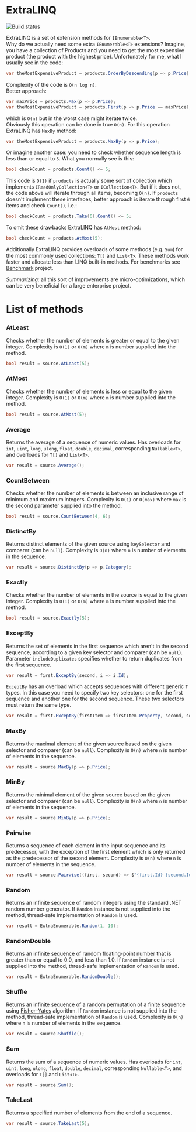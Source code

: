 # ExtraLINQ
[![Build status](https://ci.appveyor.com/api/projects/status/fn3jf7d0p25eo2rl?svg=true)](https://ci.appveyor.com/project/kpol/extralinq)

ExtraLINQ is a set of extension methods for `IEnumerable<T>`.   
Why do we actually need some extra `IEnumerable<T>` extensions? Imagine, you have a collection of Products and you need to get the most expensive product (the product with the highest price). Unfortunately for me, what I usually see in the code:
```csharp
var theMostExpensiveProduct = products.OrderByDescending(p => p.Price).First();
```
Complexity of the code is `O(n log n)`.  
Better approach:
```csharp
var maxPrice = products.Max(p => p.Price);
var theMostExpensiveProduct = products.First(p => p.Price == maxPrice);
```
which is `O(n)` but in the worst case might iterate twice.  
Obviously this operation can be done in true `O(n)`. For this operation ExtraLINQ has `MaxBy` method:
```csharp
var theMostExpensiveProduct = products.MaxBy(p => p.Price);
```
Or imagine another case: you need to check whether sequence length is less than or equal to `5`. What you normally see is this:
```csharp
bool checkCount = products.Count() <= 5;
```
This code is `O(1)` if `products` is actually some sort of collection which implements `IReadOnlyCollection<T>` or `ICollection<T>`. But if it does not, the code above will iterate through all items, becoming `O(n)`.
If `products` doesn't implement these interfaces, better approach is iterate through first `6` items and check `Count()`, i.e.:
```csharp
bool checkCount = products.Take(6).Count() <= 5;
``` 
To omit these drawbacks ExtraLINQ has `AtMost` method:
```csharp
bool checkCount = products.AtMost(5);
```
Additionally ExtraLINQ provides overloads of some methods (e.g. `Sum`) for the most commonly used collections: `T[]` and `List<T>`. These methods work faster and allocate less than LINQ built-in methods. For benchmarks see [Benchmark](https://github.com/kpol/ExtraLINQ/tree/master/src/Benchmark) project.  

*Summarizing:* all this sort of improvements are micro-optimizations, which can be very beneficial for a large enterprise project.

# List of methods
### AtLeast
Checks whether the number of elements is greater or equal to the given integer. Complexity is `O(1)` or `O(m)` where `m` is number supplied into the method.
```csharp
bool result = source.AtLeast(5);
```

### AtMost
Checks whether the number of elements is less or equal to the given integer. Complexity is `O(1)` or `O(m)` where `m` is number supplied into the method.
```csharp
bool result = source.AtMost(5);
```

### Average
Returns the average of a sequence of numeric values. Has overloads for `int`, `uint`, `long`, `ulong`, `float`, `double`, `decimal`, corresponding `Nullable<T>`, and overloads for `T[]` and `List<T>`.
```csharp
var result = source.Average();
```

### CountBetween
Checks whether the number of elements is between an inclusive range of minimum and maximum integers. Complexity is `O(1)` or `O(max)` where `max` is the second parameter supplied into the method.
```csharp
bool result = source.CountBetween(4, 6);
```

### DistinctBy
Returns distinct elements of the given source using `keySelector` and comparer (can be `null`). Complexity is `O(n)` where `n` is number of elements in the sequence.
```csharp
var result = source.DistinctBy(p => p.Category);
```

### Exactly
Checks whether the number of elements in the source is equal to the given integer. Complexity is `O(1)` or `O(m)` where `m` is number supplied into the method.
```csharp
bool result = source.Exactly(5);
```

### ExceptBy
Returns the set of elements in the first sequence which aren't in the second sequence, according to a given key selector and comparer (can be `null`). Parameter `includeDuplicates` specifies whether to return duplicates from the first sequence.
```csharp
var result = first.ExceptBy(second, i => i.Id);
```
`ExceptBy` has an overload which accepts sequences with different generic `T` types. In this case you need to specify two key selectors: one for the first sequence and another one for the second sequence. These two selectors must return the same type.
```csharp
var result = first.ExceptBy(firstItem => firstItem.Property, second, secondItem => secondItem.Property);
```

### MaxBy
Returns the maximal element of the given source based on the given selector and comparer (can be `null`). Complexity is `O(n)` where `n` is number of elements in the sequence.
```csharp
var result = source.MaxBy(p => p.Price);
```

### MinBy
Returns the minimal element of the given source based on the given selector and comparer (can be `null`). Complexity is `O(n)` where `n` is number of elements in the sequence.
```csharp
var result = source.MinBy(p => p.Price);
```

### Pairwise
Returns a sequence of each element in the input sequence and its predecessor, with the exception of the first element which is only returned as the predecessor of the second element. Complexity is `O(n)` where `n` is number of elements in the sequence.
```csharp
var result = source.Pairwise((first, second) => $"{first.Id} {second.Id}");
```

### Random
Returns an infinite sequence of random integers using the standard .NET random number generator. If `Random` instance is not supplied into the method, thread-safe implementation of `Random` is used.
```csharp
var result = ExtraEnumerable.Random(1, 10);
```

### RandomDouble
Returns an infinite sequence of random floating-point number that is greater than or equal to 0.0, and less than 1.0. If `Random` instance is not supplied into the method, thread-safe implementation of `Random` is used.
```csharp
var result = ExtraEnumerable.RandomDouble();
```

### Shuffle
Returns an infinite sequence of a random permutation of a finite sequence using [Fisher–Yates](https://en.wikipedia.org/wiki/Fisher%E2%80%93Yates_shuffle) algorithm. If `Random` instance is not supplied into the method, thread-safe implementation of `Random` is used. Complexity is `O(n)` where `n` is number of elements in the sequence.
```csharp
var result = source.Shuffle();
```

### Sum
Returns the sum of a sequence of numeric values. Has overloads for `int`, `uint`, `long`, `ulong`, `float`, `double`, `decimal`, corresponding `Nullable<T>`, and overloads for `T[]` and `List<T>`.
```csharp
var result = source.Sum();
```

### TakeLast
Returns a specified number of elements from the end of a sequence.
```csharp
var result = source.TakeLast(5);
```
